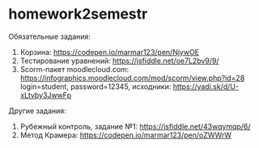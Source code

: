 # homework2semestr
Обязательные задания:
1. Корзина: https://codepen.io/marmar123/pen/NjywOE
2. Тестирование уравнений: https://jsfiddle.net/oe7L2bv9/9/
3. Scorm-пакет
  moodlecloud.com: https://infographics.moodlecloud.com/mod/scorm/view.php?id=28 login=student, password=12345, исходники: https://yadi.sk/d/U-xLtvby3JwwFp

Другие задания:
1. Рубежный контроль, задание №1: https://jsfiddle.net/43wqymqp/6/
2. Метод Крамера: https://codepen.io/marmar123/pen/oZWWrW
